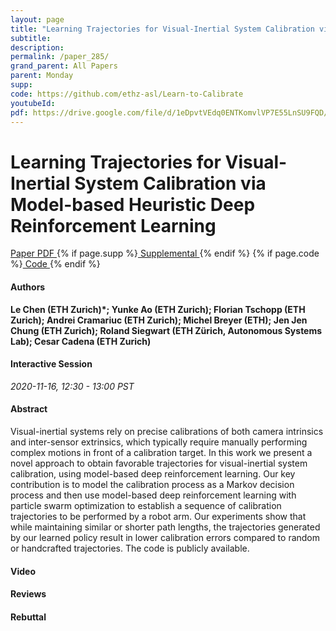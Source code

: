 ```yaml
---
layout: page
title: "Learning Trajectories for Visual-Inertial System Calibration via Model-based Heuristic Deep Reinforcement Learning"
subtitle: 
description:
permalink: /paper_285/
grand_parent: All Papers
parent: Monday
supp: 
code: https://github.com/ethz-asl/Learn-to-Calibrate
youtubeId: 
pdf: https://drive.google.com/file/d/1eDpvtVEdq0ENTKomvlVP7E55LnSU9FQD/view
---
```


# Learning Trajectories for Visual-Inertial System Calibration via Model-based Heuristic Deep Reinforcement Learning

<a href="https://drive.google.com/file/d/1eDpvtVEdq0ENTKomvlVP7E55LnSU9FQD/view" target="_blank" rel="noopener noreferrer" class="btn btn-blue"><i class="fa fa-file-text-o" aria-hidden="true"></i> Paper PDF </a> {% if page.supp %}<a href="" target="_blank" rel="noopener noreferrer" class="btn btn-green"><i class="fa fa-file-text-o" aria-hidden="true"></i> Supplemental </a>{% endif %} {% if page.code %}<a href="https://github.com/ethz-asl/Learn-to-Calibrate" target="_blank" rel="noopener noreferrer" class="btn btn-green"><i class="fa fa-github" aria-hidden="true"></i> Code </a>{% endif %} 

#### Authors
**Le Chen (ETH Zurich)*; Yunke Ao (ETH Zurich); Florian Tschopp (ETH Zurich); Andrei Cramariuc (ETH Zurich); Michel Breyer (ETH); Jen Jen Chung (ETH Zurich); Roland Siegwart (ETH Zürich, Autonomous Systems Lab); Cesar Cadena (ETH Zurich)**

#### Interactive Session
*2020-11-16, 12:30 - 13:00 PST*

#### Abstract
Visual-inertial systems rely on precise calibrations of both camera intrinsics and inter-sensor extrinsics, which typically require manually performing complex motions in front of a calibration target. In this work we present a novel approach to obtain favorable trajectories for visual-inertial system calibration, using model-based deep reinforcement learning. Our key contribution is to model the calibration process as a Markov decision process and then use model-based deep reinforcement learning with particle swarm optimization to establish a sequence of calibration trajectories to be performed by a robot arm. Our experiments show that while maintaining similar or shorter path lengths, the trajectories generated by our learned policy result in lower calibration errors compared to random or handcrafted trajectories. The code is publicly available.

#### Video 

#### Reviews

#### Rebuttal

